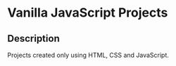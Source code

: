 # Vanilla JavaScript Projects

## Description
Projects created only using HTML, CSS and JavaScript.
